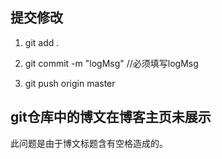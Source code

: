 ## 提交修改 ##


1. git add .


1. git commit -m "logMsg"  //必须填写logMsg


1. git push origin master




## git仓库中的博文在博客主页未展示 ##


此问题是由于博文标题含有空格造成的。